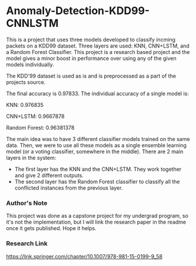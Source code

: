 # Anomaly-Detection-KDD99-CNNLSTM
This is a project that uses three models developed to classify incming packets on a KDD99 dataset. Three layers are used: KNN, CNN+LSTM, and a Random Forest Classifier. This project is a research based project and the model gives a minor boost in performance over using any of the given models individually.

The KDD'99 dataset is used as is and is preprocessed as a part of the projects source.

The final accuracy is 0.97833. The individual accuracy of a single model is:

KNN: 0.976835

CNN+LSTM: 0.9667878

Random Forest: 0.96381378

The main idea was to have 3 different classifier models trained on the same data. Then, we were to use all these models as a single ensemble learning model (or a voting classifier, somewhere in the middle). There are 2 main layers in the system:
- The first layer has the KNN and the CNN+LSTM. They work together and give 2 different outputs.
- The second layer has the Random Forest classifier to classify all the conflicted instances from the previous layer.
 
### Author's Note
This project was done as a capstone project for my undergrad program, so it's not the implementation, but I will link the research paper in the readme once it gets published. Hope it helps.

### Research Link
https://link.springer.com/chapter/10.1007/978-981-15-0199-9_58
